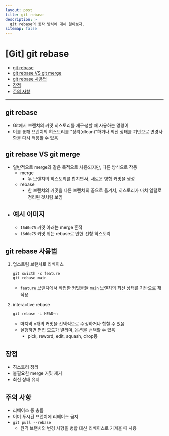 ```yaml
---
layout: post
title: git rebase
description: >
  git rebase의 동작 방식에 대해 알아보자.
sitemap: false
---
```


# [Git] git rebase

- [git rebase](#git-rebase)
- [git rebase VS git merge](#git-rebase-vs-git-merge)
- [git rebase 사용법](#git-rebase-사용법)
- [장점](#장점)
- [주의 사항](#주의-사항)

---

## git rebase

- Git에서 브랜치의 커밋 히스토리를 재구성할 때 사용하는 명령어
- 이를 통해 브랜치의 히스토리를 "정리(clean)"하거나 최신 상태를 기반으로 변경사항을 다시 적용할 수 있음

## git rebase VS git merge

- 일반적으로 merge와 같은 목적으로 사용되지만, 다른 방식으로 작동
  - merge
    - 두 브랜치의 히스토리를 합치면서, 새로운 병합 커밋을 생성
  - rebase
    - 한 브랜치의 커밋을 다른 브랜치의 끝으로 옮겨서, 히스토리가 마치 일렬로 정리된 것처럼 보임
- ## 예시 이미지
  - `16d0e75` 커밋 아래는 merge 흔적
  - `16d0e75` 커밋 위는 rebase로 인한 선형 히스토리

## git rebase 사용법

1. 업스트림 브랜치로 리베이스

   ```
   git swicth -c feature
   git rebase main
   ```

   - `feature` 브랜치에서 작업한 커밋을들 `main` 브랜치의 최신 상태를 기반으로 재적용

2. interactive rebase
   ```
   git rebase -i HEAD~n
   ```
   - 마지막 n개의 커밋을 선택적으로 수정하거나 합칠 수 있음
   - 실행하면 편집 모드가 열리며, 옵션을 선택할 수 있음
     - pick, reword, edit, squash, drop등

## 장점

- 히스토리 정리
- 불필요한 merge 커밋 제거
- 최신 상태 유지

## 주의 사항

- 리베이스 중 충돌
- 이미 푸시된 브랜치에 리베이스 금지
- `git pull --rebase`
  - 원격 브랜치의 변경 사항을 병합 대신 리베이스로 가져올 때 사용
